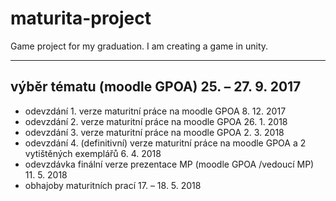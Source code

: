 # maturita-project
Game project for my graduation.
I am creating a game in unity.

---
výběr tématu (moodle GPOA) 25. – 27. 9. 2017
---
* odevzdání 1. verze maturitní práce na moodle GPOA 8. 12. 2017
* odevzdání 2. verze maturitní práce na moodle GPOA 26. 1. 2018
* odevzdání 3. verze maturitní práce na moodle GPOA 2. 3. 2018
* odevzdání 4. (definitivní) verze maturitní práce na moodle GPOA a 2 vytištěných exemplářů 6. 4. 2018
* odevzdávka finální verze prezentace MP (moodle GPOA /vedoucí MP) 11. 5. 2018
* obhajoby maturitních prací 17. – 18. 5. 2018
